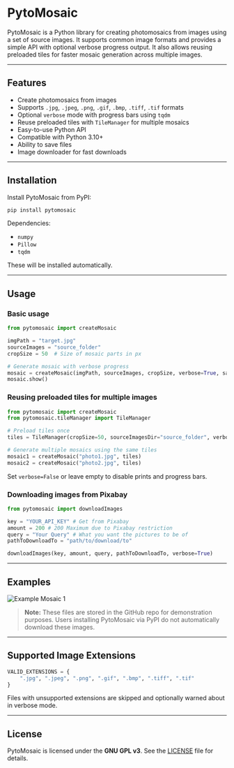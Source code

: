 # PytoMosaic

PytoMosaic is a Python library for creating photomosaics from images using a set of source images. It supports common image formats and provides a simple API with optional verbose progress output. It also allows reusing preloaded tiles for faster mosaic generation across multiple images.

---

## Features

* Create photomosaics from images
* Supports `.jpg`, `.jpeg`, `.png`, `.gif`, `.bmp`, `.tiff`, `.tif` formats
* Optional `verbose` mode with progress bars using `tqdm`
* Reuse preloaded tiles with `TileManager` for multiple mosaics
* Easy-to-use Python API
* Compatible with Python 3.10+
* Ability to save files
* Image downloader for fast downloads

---

## Installation

Install PytoMosaic from PyPI:

```bash
pip install pytomosaic
```

Dependencies:

* `numpy`
* `Pillow`
* `tqdm`

These will be installed automatically.

---

## Usage

### Basic usage

```python
from pytomosaic import createMosaic

imgPath = "target.jpg"
sourceImages = "source_folder"
cropSize = 50  # Size of mosaic parts in px

# Generate mosaic with verbose progress
mosaic = createMosaic(imgPath, sourceImages, cropSize, verbose=True, savePath="example.jpg")
mosaic.show()
```

### Reusing preloaded tiles for multiple images

```python
from pytomosaic import createMosaic
from pytomosaic.tileManager import TileManager

# Preload tiles once
tiles = TileManager(cropSize=50, sourceImagesDir="source_folder", verbose=True)

# Generate multiple mosaics using the same tiles
mosaic1 = createMosaic("photo1.jpg", tiles)
mosaic2 = createMosaic("photo2.jpg", tiles)
```

Set `verbose=False` or leave empty to disable prints and progress bars.

### Downloading images from Pixabay

```python
from pytomosaic import downloadImages

key = "YOUR_API_KEY" # Get from Pixabay
amount = 200 # 200 Maximum due to Pixabay restriction
query = "Your Query" # What you want the pictures to be of
pathToDownloadTo = "path/to/download/to"

downloadImages(key, amount, query, pathToDownloadTo, verbose=True)
```

---

## Examples

![Example Mosaic 1](docs/747-3.jpg)

> **Note:** These files are stored in the GitHub repo for demonstration purposes. Users installing PytoMosaic via PyPI do not automatically download these images.

---

## Supported Image Extensions

```python
VALID_EXTENSIONS = {
    ".jpg", ".jpeg", ".png", ".gif", ".bmp", ".tiff", ".tif"
}
```

Files with unsupported extensions are skipped and optionally warned about in verbose mode.

---

## License

PytoMosaic is licensed under the **GNU GPL v3**. See the [LICENSE](LICENSE) file for details.
